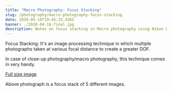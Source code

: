 ```yaml
---
title: "Macro Photography: Focus Stacking"
slug: /photography/macro-photography-focus-stacking
date: 2020-05-16T19:45:33.436Z
banner: ./2020-04-16-final.jpg
description: Notes on focus stacking in Macro photography using Nikon DSLR.
---
```


Focus Stacking: It's an image processing technique in which multiple photographs taken at various focal distance to create a greater DOF.

In case of close-up photography/macro photography, this technique comes in very handy.

[Full size image](./2020-04-16-final.jpg)

Above photograph is a focus stack of 5 different images.
